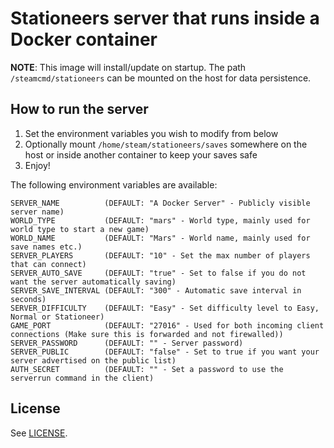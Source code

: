 # Stationeers server that runs inside a Docker container

**NOTE**: This image will install/update on startup. The path ```/steamcmd/stationeers``` can be mounted on the host for data persistence.

## How to run the server

1. Set the environment variables you wish to modify from below
2. Optionally mount ```/home/steam/stationeers/saves``` somewhere on the host or inside another container to keep your saves safe
3. Enjoy!

The following environment variables are available:
```
SERVER_NAME          (DEFAULT: "A Docker Server" - Publicly visible server name)
WORLD_TYPE           (DEFAULT: "mars" - World type, mainly used for world type to start a new game)
WORLD_NAME           (DEFAULT: "Mars" - World name, mainly used for save names etc.)
SERVER_PLAYERS       (DEFAULT: "10" - Set the max number of players that can connect)
SERVER_AUTO_SAVE     (DEFAULT: "true" - Set to false if you do not want the server automatically saving)
SERVER_SAVE_INTERVAL (DEFAULT: "300" - Automatic save interval in seconds)
SERVER_DIFFICULTY    (DEFAULT: "Easy" - Set difficulty level to Easy, Normal or Stationeer)
GAME_PORT            (DEFAULT: "27016" - Used for both incoming client connections (Make sure this is forwarded and not firewalled))
SERVER_PASSWORD      (DEFAULT: "" - Server password)
SERVER_PUBLIC        (DEFAULT: "false" - Set to true if you want your server advertised on the public list)
AUTH_SECRET          (DEFAULT: "" - Set a password to use the serverrun command in the client)
```

## License

See [LICENSE](LICENSE).
